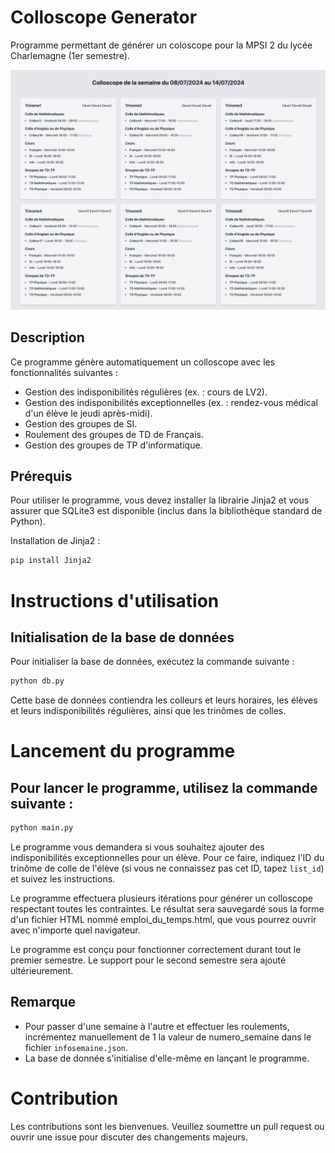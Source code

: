 # Colloscope Generator

Programme permettant de générer un coloscope pour la MPSI 2 du lycée Charlemagne (1er semestre).

![Interface finale du colloscope](interface.png)


## Description
Ce programme génère automatiquement un colloscope avec les fonctionnalités suivantes :
- Gestion des indisponibilités régulières (ex. : cours de LV2).
- Gestion des indisponibilités exceptionnelles (ex. : rendez-vous médical d'un élève le jeudi après-midi).
- Gestion des groupes de SI.
- Roulement des groupes de TD de Français.
- Gestion des groupes de TP d'informatique.

## Prérequis
Pour utiliser le programme, vous devez installer la librairie Jinja2 et vous assurer que SQLite3 est disponible (inclus dans la bibliothèque standard de Python).

Installation de Jinja2 :
```bash
pip install Jinja2
```

# Instructions d'utilisation
## Initialisation de la base de données
Pour initialiser la base de données, exécutez la commande suivante :
```bash
python db.py
```
Cette base de données contiendra les colleurs et leurs horaires, les élèves et leurs indisponibilités régulières, ainsi que les trinômes de colles.

# Lancement du programme
## Pour lancer le programme, utilisez la commande suivante :

```bash
python main.py
```

Le programme vous demandera si vous souhaitez ajouter des indisponibilités exceptionnelles pour un élève. Pour ce faire, indiquez l'ID du trinôme de colle de l'élève (si vous ne connaissez pas cet ID, tapez ``list_id``) et suivez les instructions.

Le programme effectuera plusieurs itérations pour générer un colloscope respectant toutes les contraintes. Le résultat sera sauvegardé sous la forme d'un fichier HTML nommé emploi_du_temps.html, que vous pourrez ouvrir avec n'importe quel navigateur.

Le programme est conçu pour fonctionner correctement durant tout le premier semestre. Le support pour le second semestre sera ajouté ultérieurement.

## Remarque
* Pour passer d'une semaine à l'autre et effectuer les roulements, incrémentez manuellement de 1 la valeur de numero_semaine dans le fichier ``infosemaine.json``.
* La base de donnée s'initialise d'elle-même en lançant le programme.

# Contribution
Les contributions sont les bienvenues. Veuillez soumettre un pull request ou ouvrir une issue pour discuter des changements majeurs.

